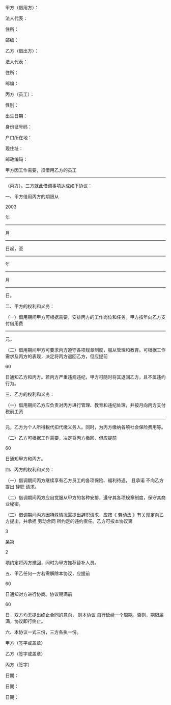 
 



甲方（借用方）：


  

  






法人代表：


  






住所：


  






邮编：


  







  

    
  





乙方（借出方）：


  






法人代表：


  






住所：


  






邮编：


  







  

    
  





丙方（员工）：


             


性别：


        


出生日期：


  






身份证号码：


  






户口所在地：


  






现住址：


  






邮政编码：


  







  

    
  





甲方因工作需要，须借用乙方的员工

_______

（丙方）。三方就此借调事项达成如下协议：


  






一、甲方借用丙方的期限从

2003

年

______

月

______

日起，至

______

年

____

月

_____

日。


  






二、甲方的权利和义务：


  






（一）借用期间甲方可根据需要，安排丙方的工作岗位和任务。甲方按年向乙方支付借用费

_________

元。


  






（二）借用期间甲方可要求丙方遵守各项规章制度，服从管理和教育。可根据工作需求及丙方的表现，决定将丙方退回乙方，但应提前

60

日通知乙方和丙方。若丙方严重违规违纪，甲方可随时将其退回乙方，且不属违约行为。


  






三、乙方的权利和义务：


  






（一）借用期间乙方应负责对丙方进行管理、教育和违纪处理，并按月向丙方支付税前工资

______

元，乙方为个人所得税代扣代缴义务人。同时，为丙方缴纳各项社会保险费用等。


  






（二）乙方可根据工作需要，决定将丙方撤回，但应提前

60

日通知甲方和丙方。


  






四、丙方的权利和义务：


  






（一）借调期间丙方继续享有乙方员工的各项保险、福利待遇，
且承诺
不向乙方提出
辞职
请求。


  






（二）借调期间丙方应自觉服从甲方的各种安排，遵守其各项规章制度，保守其商业秘密。


  






（三）借调期间丙方因特殊情况需提出辞职请求，应按《
劳动法
》有关规定向乙方提出，并承担
劳动合同
所约定的违约责任。乙方可按本协议第

3

条第

2

项约定将丙方撤回，同时为甲方推荐替补人员。


  






五、甲乙任何一方若需解除本协议，应提前

60

日通知对方进行协商。协议期满前

60

日，双方均无提出终止合同的意向，
则本协议
自行延续一个周期。否则，期限届满，协议即行终止。


  






六、本协议一式三份，三方各执一份。


  







  

    
  






  

    
  





甲方（签字或盖章）


     


乙方（签字或盖章）


     


丙方（签字）


  







  

    
  






  

    
  






 


日期：


                 


日期：


                


日期：


  

  







  

    
  


 


 

 
 
 
 
 
  


  
 

  


  


  
 
 
 
 

